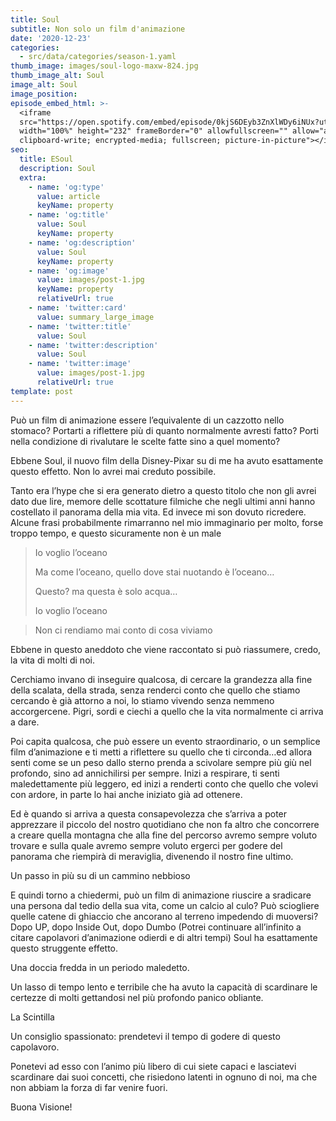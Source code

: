 ```yaml
---
title: Soul
subtitle: Non solo un film d'animazione
date: '2020-12-23'
categories:
  - src/data/categories/season-1.yaml
thumb_image: images/soul-logo-maxw-824.jpg
thumb_image_alt: Soul
image_alt: Soul
image_position:
episode_embed_html: >-
  <iframe
  src="https://open.spotify.com/embed/episode/0kjS6DEyb3ZnXlWDy6iNUx?utm_source=generator"
  width="100%" height="232" frameBorder="0" allowfullscreen="" allow="autoplay;
  clipboard-write; encrypted-media; fullscreen; picture-in-picture"></iframe>
seo:
  title: ESoul
  description: Soul
  extra:
    - name: 'og:type'
      value: article
      keyName: property
    - name: 'og:title'
      value: Soul
      keyName: property
    - name: 'og:description'
      value: Soul
      keyName: property
    - name: 'og:image'
      value: images/post-1.jpg
      keyName: property
      relativeUrl: true
    - name: 'twitter:card'
      value: summary_large_image
    - name: 'twitter:title'
      value: Soul
    - name: 'twitter:description'
      value: Soul
    - name: 'twitter:image'
      value: images/post-1.jpg
      relativeUrl: true
template: post
---
```

Può un film di animazione essere l’equivalente di un cazzotto nello stomaco? Portarti a riflettere più di quanto normalmente avresti fatto? Porti nella condizione di rivalutare le scelte fatte sino a quel momento?

Ebbene Soul, il nuovo film della Disney-Pixar su di me ha avuto esattamente questo effetto. Non lo avrei mai creduto possibile.

Tanto era l’hype che si era generato dietro a questo titolo che non gli avrei dato due lire, memore delle scottature filmiche che negli ultimi
anni hanno costellato il panorama della mia vita. Ed invece mi son dovuto ricredere.
Alcune frasi probabilmente rimarranno nel mio immaginario per molto, forse troppo tempo, e questo sicuramente non è un male

> Io voglio l’oceano
>
> Ma come l’oceano, quello dove stai nuotando è l’oceano…
>
> Questo? ma questa è solo acqua…
>
> Io voglio l’oceano

> Non ci rendiamo mai conto di cosa viviamo

Ebbene in questo aneddoto che viene raccontato si può riassumere, credo, la vita di molti di noi.

Cerchiamo invano di inseguire qualcosa, di cercare la grandezza alla fine della scalata, della strada, senza renderci conto che quello che
stiamo cercando è già attorno a noi, lo stiamo vivendo senza nemmeno accorgercene. Pigri, sordi e ciechi a quello che la vita normalmente ci
arriva a dare.

Poi capita qualcosa, che può essere un evento straordinario, o un semplice film d’animazione e ti metti a riflettere su quello che ti
circonda…ed allora senti come se un peso dallo sterno prenda a scivolare sempre più giù nel profondo, sino ad annichilirsi per sempre.
Inizi a respirare, ti senti maledettamente più leggero, ed inizi a renderti conto che quello che volevi con ardore, in parte lo hai anche
iniziato già ad ottenere.

Ed è quando si arriva a questa consapevolezza che s’arriva a poter apprezzare il piccolo del nostro quotidiano che non fa altro che concorrere a creare quella montagna che alla fine del percorso avremo sempre voluto trovare e sulla quale avremo sempre voluto ergerci per godere del panorama che riempirà di meraviglia, divenendo il nostro fine ultimo.

Un passo in più su di un cammino nebbioso

E quindi torno a chiedermi, può un film di animazione riuscire a sradicare una persona dal tedio della sua vita, come un calcio al culo?
Può sciogliere quelle catene di ghiaccio che ancorano al terreno impedendo di muoversi? Dopo UP, dopo Inside Out, dopo Dumbo (Potrei continuare all’infinito a citare capolavori d’animazione odierdi e di altri tempi) Soul ha esattamente questo struggente effetto.

Una doccia fredda in un periodo maledetto.

Un lasso di tempo lento e terribile che ha avuto la capacità di scardinare le certezze di molti gettandosi nel più profondo panico obliante.

La Scintilla

Un consiglio spassionato: prendetevi il tempo di godere di questo capolavoro.

Ponetevi ad esso con l’animo più libero di cui siete capaci e lasciatevi scardinare dai suoi concetti, che risiedono latenti in ognuno di noi, ma che non abbiam la forza di far venire fuori.

Buona Visione!
